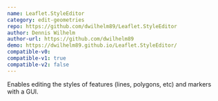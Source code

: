 ```yaml
---
name: Leaflet.StyleEditor
category: edit-geometries
repo: https://github.com/dwilhelm89/Leaflet.StyleEditor
author: Dennis Wilhelm
author-url: https://github.com/dwilhelm89
demo: https://dwilhelm89.github.io/Leaflet.StyleEditor/
compatible-v0:
compatible-v1: true
compatible-v2: false
---
```


Enables editing the styles of features (lines, polygons, etc) and markers with a GUI.
